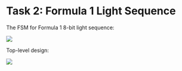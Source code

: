 
# Task 2: Formula 1 Light Sequence

The FSM for Formula 1 8-bit light sequence:

<p align="centre"> <img src = "../images/state_diag.jpg" /> </p>


Top-level design:

<img src = "../images/F1_FSM.jpg" />

